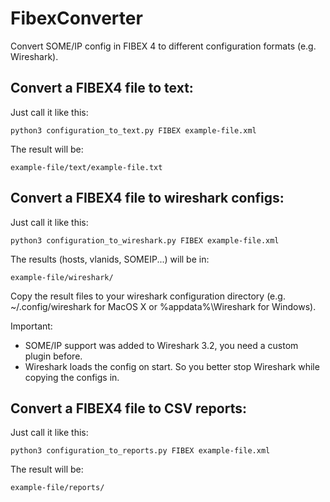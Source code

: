 # FibexConverter
Convert SOME/IP config in FIBEX 4 to different configuration formats (e.g. Wireshark).

## Convert a FIBEX4 file to text:
Just call it like this:
    
    python3 configuration_to_text.py FIBEX example-file.xml

The result will be:
    
    example-file/text/example-file.txt

## Convert a FIBEX4 file to wireshark configs:
Just call it like this:
    
    python3 configuration_to_wireshark.py FIBEX example-file.xml

The results (hosts, vlanids, SOMEIP...) will be in:
    
    example-file/wireshark/

Copy the result files to your wireshark configuration directory (e.g. ~/.config/wireshark for MacOS X or %appdata%\Wireshark for Windows).

Important:
* SOME/IP support was added to Wireshark 3.2, you need a custom plugin before.
* Wireshark loads the config on start. So you better stop Wireshark while copying the configs in.

## Convert a FIBEX4 file to CSV reports:
Just call it like this:

    python3 configuration_to_reports.py FIBEX example-file.xml

The result will be:

    example-file/reports/
